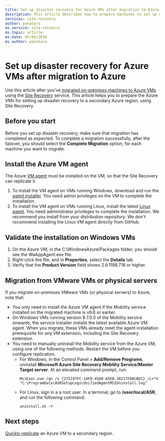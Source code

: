 ```yaml
---
title: Set up disaster recovery for Azure VMs after migration to Azure with Azure Site Recovery | Microsoft Docs
description: This article describes how to prepare machines to set up disaster recovery between Azure regions after migration to Azure using Azure Site Recovery.
services: site-recovery
author: ponatara
ms.service: site-recovery
ms.topic: article
ms.date: 07/06/2018
ms.author: ponatara
---
```


# Set up disaster recovery for Azure VMs after migration to Azure 


Use this article after you've [migrated on-premises machines to Azure VMs](tutorial-migrate-on-premises-to-azure.md) using the [Site Recovery](site-recovery-overview.md) service. This article helps you to prepare the Azure VMs for setting up disaster recovery to a secondary Azure region, using Site Recovery.



## Before you start

Before you set up disaster recovery, make sure that migration has completed as expected. To complete a migration successfully, after the failover, you should select the **Complete Migration** option, for each machine you want to migrate. 



## Install the Azure VM agent

The Azure [VM agent](../virtual-machines/extensions/agent-windows.md) must be installed on the VM, so that the Site Recovery can replicate it.


1. To install the VM agent on VMs running Windows, download and run the [agent installer](http://go.microsoft.com/fwlink/?LinkID=394789&clcid=0x409). You need admin privileges on the VM to complete the installation.
2. To install the VM agent on VMs running Linux, install the latest [Linux agent](../virtual-machines/extensions/agent-linux.md). You need administrator privileges to complete the installation. We recommend you install from your distribution repository. We don't recommend installing the Linux VM agent directly from GitHub. 


## Validate the installation on Windows VMs

1. On the Azure VM, in the C:\WindowsAzure\Packages folder, you should see the WaAppAgent.exe file.
2. Right-click the file, and in **Properties**, select the **Details** tab.
3. Verify that the **Product Version** field shows 2.6.1198.718 or higher.



## Migration from VMware VMs or physical servers

If you migrate on-premises VMware VMs (or physical servers) to Azure, note that:

- You only need to install the Azure VM agent if the Mobility service installed on the migrated machine is v9.6 or earlier.
- On Windows VMs running version 9.7.0.0 of the Mobility service onwards, the service installer installs the latest available Azure VM agent. When you migrate, these VMs already meet the agent installation prerequisite for any VM extension, including the Site Recovery extension.
- You need to manually uninstall the Mobility service from the Azure VM, using one of the following methods. Restart the VM before you configure replication.
    - For Windows, in the Control Panel > **Add/Remove Programs**, uninstall **Microsoft Azure Site Recovery Mobility Service/Master Target server**. At an elevated command prompt, run:
        ```
        MsiExec.exe /qn /x {275197FC-14FD-4560-A5EB-38217F80CBD1} /L+*V "C:\ProgramData\ASRSetupLogs\UnifiedAgentMSIUninstall.log"
        ```
    - For Linux, sign in a a root user. In a terminal, go to **/user/local/ASR**, and run the following command:
        ```
        uninstall.sh -Y
        ```


## Next steps

[Quickly replicate](azure-to-azure-quickstart.md) an Azure VM to a secondary region.
